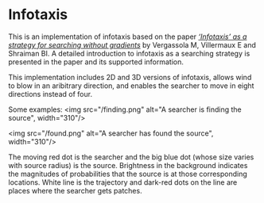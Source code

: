 # Infotaxis
This is an implementation of infotaxis based on the paper [*‘Infotaxis’ as a strategy for searching without gradients*](https://www.nature.com/articles/nature05464) by Vergassola M, Villermaux E and Shraiman BI. A detailed introduction to infotaxis as a searching strategy is presented in the paper and its supported information.

This implementation includes 2D and 3D versions of infotaxis, allows wind to blow in an aribitrary direction, and enables the searcher to move in eight directions instead of four.

Some examples:
<img src="/finding.png" alt="A searcher is finding the source", width="310"/>

<img src="/found.png" alt="A searcher has found the source", width="310"/>

The moving red dot is the searcher and the big blue dot (whose size varies with source radius) is the source. Brightness in the background indicates the magnitudes of probabilities that the source is at those corresponding locations. White line is the trajectory and dark-red dots on the line are places where the searcher gets patches.
